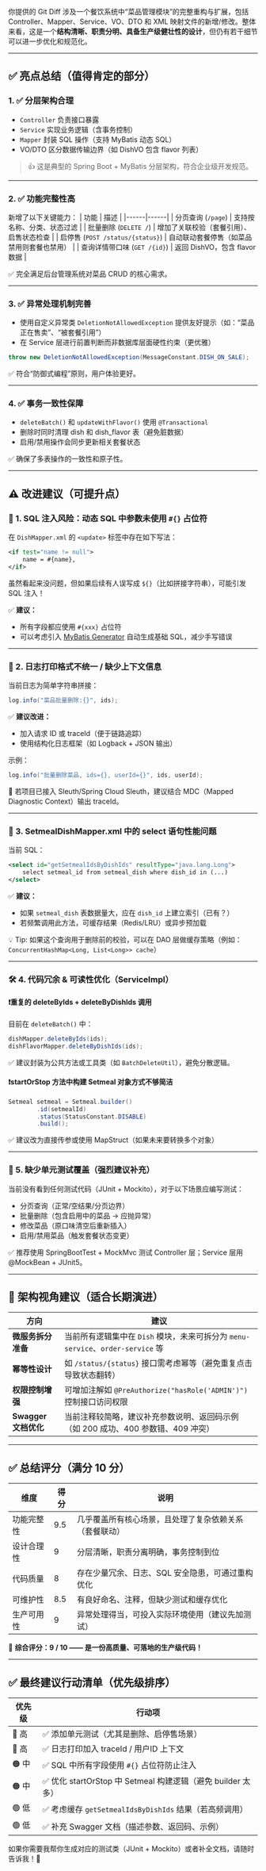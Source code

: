 你提供的 Git Diff 涉及一个餐饮系统中“菜品管理模块”的完整重构与扩展，包括 Controller、Mapper、Service、VO、DTO 和 XML 映射文件的新增/修改。整体来看，这是一个**结构清晰、职责分明、具备生产级健壮性的设计**，但仍有若干细节可以进一步优化和规范化。

---

## ✅ **亮点总结（值得肯定的部分）**

### 1. ✅ **分层架构合理**
- `Controller` 负责接口暴露
- `Service` 实现业务逻辑（含事务控制）
- `Mapper` 封装 SQL 操作（支持 MyBatis 动态 SQL）
- VO/DTO 区分数据传输边界（如 DishVO 包含 flavor 列表）

> 👍 这是典型的 Spring Boot + MyBatis 分层架构，符合企业级开发规范。

---

### 2. ✅ **功能完整性高**
新增了以下关键能力：
| 功能 | 描述 |
|------|------|
| 分页查询 (`/page`) | 支持按名称、分类、状态过滤 |
| 批量删除 (`DELETE /`) | 增加了关联校验（套餐引用）、启售状态检查 |
| 启停售 (`POST /status/{status}`) | 自动联动套餐停售（如菜品禁用则套餐也禁用） |
| 查询详情带口味 (`GET /{id}`) | 返回 DishVO，包含 flavor 数据 |

✅ 完全满足后台管理系统对菜品 CRUD 的核心需求。

---

### 3. ✅ **异常处理机制完善**
- 使用自定义异常类 `DeletionNotAllowedException` 提供友好提示（如：“菜品正在售卖”、“被套餐引用”）
- 在 Service 层进行前置判断而非数据库层面硬性约束（更优雅）

```java
throw new DeletionNotAllowedException(MessageConstant.DISH_ON_SALE);
```

✅ 符合“防御式编程”原则，用户体验更好。

---

### 4. ✅ **事务一致性保障**
- `deleteBatch()` 和 `updateWithFlavor()` 使用 `@Transactional`
- 删除时同时清理 dish 和 dish_flavor 表（避免脏数据）
- 启用/禁用操作会同步更新相关套餐状态

✅ 确保了多表操作的一致性和原子性。

---

## ⚠️ **改进建议（可提升点）**

### 🔧 1. **SQL 注入风险：动态 SQL 中参数未使用 `#{}` 占位符**
在 `DishMapper.xml` 的 `<update>` 标签中存在如下写法：

```xml
<if test="name != null">
    name = #{name},
</if>
```

虽然看起来没问题，但如果后续有人误写成 `${}`（比如拼接字符串），可能引发 SQL 注入！

✅ **建议：**
- 所有字段都应使用 `#{xxx}` 占位符
- 可以考虑引入 [MyBatis Generator](https://mybatis.org/generator/) 自动生成基础 SQL，减少手写错误

---

### 📝 2. **日志打印格式不统一 / 缺少上下文信息**
当前日志为简单字符串拼接：
```java
log.info("菜品批量删除:{}", ids);
```

✅ **建议改进：**
- 加入请求 ID 或 traceId（便于链路追踪）
- 使用结构化日志框架（如 Logback + JSON 输出）

示例：
```java
log.info("批量删除菜品, ids={}, userId={}", ids, userId);
```

📌 若项目已接入 Sleuth/Spring Cloud Sleuth，建议结合 MDC（Mapped Diagnostic Context）输出 traceId。

---

### 🔄 3. **SetmealDishMapper.xml 中的 select 语句性能问题**
当前 SQL：
```xml
<select id="getSetmealIdsByDishIds" resultType="java.lang.Long">
    select setmeal_id from setmeal_dish where dish_id in (...)
</select>
```

✅ **建议：**
- 如果 `setmeal_dish` 表数据量大，应在 `dish_id` 上建立索引（已有？）
- 若频繁调用此方法，可缓存结果（Redis/LRU）或异步预加载

💡 Tip: 如果这个查询用于删除前的校验，可以在 DAO 层做缓存策略（例如：`ConcurrentHashMap<Long, List<Long>> cache`）

---

### 🛠️ 4. **代码冗余 & 可读性优化（ServiceImpl）**

#### ❗️重复的 deleteByIds + deleteByDishIds 调用
目前在 `deleteBatch()` 中：
```java
dishMapper.deleteByIds(ids);
dishFlavorMapper.deleteByDishIds(ids);
```

✅ 建议封装为公共方法或工具类（如 `BatchDeleteUtil`），避免分散逻辑。

#### ❗️startOrStop 方法中构建 Setmeal 对象方式不够简洁
```java
Setmeal setmeal = Setmeal.builder()
        .id(setmealId)
        .status(StatusConstant.DISABLE)
        .build();
```

✅ 建议改为直接传参或使用 MapStruct（如果未来要转换多个对象）

---

### 🧪 5. **缺少单元测试覆盖（强烈建议补充）**
当前没有看到任何测试代码（JUnit + Mockito），对于以下场景应编写测试：
- 分页查询（正常/空结果/分页边界）
- 批量删除（包含启用中的菜品 → 应抛异常）
- 修改菜品（原口味清空后重新插入）
- 启用/禁用菜品（触发套餐状态变更）

✅ 推荐使用 SpringBootTest + MockMvc 测试 Controller 层；Service 层用 @MockBean + JUnit5。

---

## 🧠 架构视角建议（适合长期演进）

| 方向 | 建议 |
|-------|--------|
| **微服务拆分准备** | 当前所有逻辑集中在 `Dish` 模块，未来可拆分为 `menu-service`、`order-service` 等 |
| **幂等性设计** | 如 `/status/{status}` 接口需考虑幂等（避免重复点击导致状态翻转） |
| **权限控制增强** | 可增加注解如 `@PreAuthorize("hasRole('ADMIN')")` 控制接口访问权限 |
| **Swagger 文档优化** | 当前注释较简略，建议补充参数说明、返回码示例（如 200 成功、400 参数错、409 冲突） |

---

## ✅ 总结评分（满分 10 分）

| 维度 | 得分 | 说明 |
|------|------|------|
| 功能完整性 | 9.5 | 几乎覆盖所有核心场景，且处理了复杂依赖关系（套餐联动） |
| 设计合理性 | 9 | 分层清晰，职责分离明确，事务控制到位 |
| 代码质量 | 8 | 存在少量冗余、日志、SQL 安全隐患，可通过重构优化 |
| 可维护性 | 8.5 | 有良好命名、注释，但缺少测试和缓存优化 |
| 生产可用性 | 9 | 异常处理得当，可投入实际环境使用（建议先加测试） |

🎯 **综合评分：9 / 10 —— 是一份高质量、可落地的生产级代码！**

---

## ✅ 最终建议行动清单（优先级排序）

| 优先级 | 行动项 |
|--------|---------|
| 🔴 高 | ✅ 添加单元测试（尤其是删除、启停售场景） |
| 🔴 高 | ✅ 日志打印加入 traceId / 用户ID 上下文 |
| 🟠 中 | ✅ SQL 中所有字段使用 `#{}` 占位符防止注入 |
| 🟠 中 | ✅ 优化 startOrStop 中 Setmeal 构建逻辑（避免 builder 太多） |
| 🟢 低 | ✅ 考虑缓存 `getSetmealIdsByDishIds` 结果（若高频调用） |
| 🟢 低 | ✅ 补充 Swagger 文档（描述参数、返回码、示例） |

如果你需要我帮你生成对应的测试类（JUnit + Mockito）或者补全文档，请随时告诉我！👏